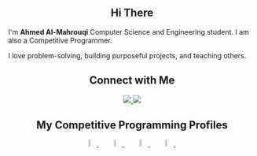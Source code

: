 <h2 align="center">Hi There</h2>

I'm **Ahmed Al-Mahrouqi** Computer Science and Engineering student. I am also a Competitive Programmer.

I love problem-solving, building purposeful projects, and teaching others.

<h2 align="center">Connect with Me</h2>

<div align="center"> 
  <a href="https://www.linkedin.com/in/al-mahrouqi/" target="_blank">
    <img src="https://img.shields.io/badge/LinkedIn-0077B5?style=for-the-badge&logo=linkedin&logoColor=white" target="_blank" />
  </a>
  <a href="https://discordapp.com/users/1017101770784243782" target="_blank">
     <img src="https://img.shields.io/badge/Discord-5662f6?style=for-the-badge&logo=discord&logoColor=white" target="_blank" />
  </a>
</div>

<h2 align="center">My Competitive Programming Profiles</h2>

<div align="center">
    <a href="https://codeforces.com/profile/Almahrouky">
        <img src="https://img.icons8.com/external-tal-revivo-shadow-tal-revivo/50/000000/external-codeforces-programming-competitions-and-contests-programming-community-logo-shadow-tal-revivo.png" alt="Code Forces" width="6%"/>
    </a>&emsp;
     <a href="https://www.codechef.com/users/almahrouqi">
        <img src="https://img.shields.io/badge/-CodeChef-5B4638?style=for-the-badge&logo=CodeChef&logoColor=white" alt="Code Chef" width="6%"/>
    </a>&emsp; 
    <a href="https://atcoder.jp/users/AlMahrouqi">
        <img src="https://img.atcoder.jp/logo/atcoder/logo_transparent.png" alt="AtCoder" width="6%"/>
    </a>&emsp;
    <a href="https://leetcode.com/u/Almahrouky/">
        <img src="https://img.icons8.com/external-tal-revivo-shadow-tal-revivo/50/000000/external-level-up-your-coding-skills-and-quickly-land-a-job-logo-shadow-tal-revivo.png" alt="LeetCode" width="6%"/>
 </a>&emsp;
</div>
